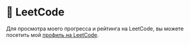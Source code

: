 # 👋 LeetCode

Для просмотра моего прогресса и рейтинга на LeetCode, вы можете посетить мой [профиль на LeetCode](https://leetcode.com/qaisarx/).
